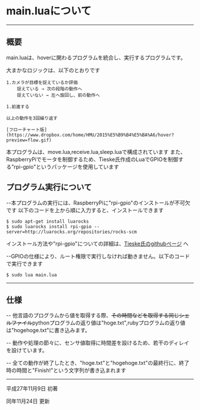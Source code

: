 # main.luaについて
---
## 概要

main.luaは、hoverに関わるプログラムを統合し、実行するプログラムです。

大まかなロジックは、以下のとおりです

	1.カメラが目標を捉えているか評価
		捉えている → 次の段階の動作へ
		捉えていない → 左へ旋回し、前の動作へ
	
	1.前進する
	
	以上の動作を3回繰り返す

	[フローチャート版](https://www.dropbox.com/home/HMU/2015%E5%B9%B4%E5%BA%A6/hover?preview=flow.gif)

本プログラムは、move.lua,receive.lua,sleep.luaで構成されています
また、RaspberryPiでモータを制御するため、Tieske氏作成のLuaでGPIOを制御する"rpi-gpio"というパッケージを使用しています

## プログラム実行について

--本プログラムの実行には、RaspberryPiに"rpi-gpio"のインストールが不可欠です
以下のコードを上から順に入力すると、インストールできます

	$ sudo apt-get install luarocks
	$ sudo luarocks install rpi-gpio --server=http://luarocks.org/repositories/rocks-scm

インストール方法や"rpi-gpio"についての詳細は、[Tieske氏のgithubページ](https://github.com/Tieske/rpi-gpio/blob/master/lua/README.md) へ

--GPIOの仕様により、ルート権限で実行しなければ動きません。以下のコードで実行できます

	$ sudo lua main.lua

---
## 仕様

-- 他言語のプログラムから値を取得する際、~~その時間などを取得する同じシェルファイル~~pythonプログラムの返り値は"hoge.txt",rubyプログラムの返り値は"hogehoge.txt"に書き込みます。

-- 動作や処理の節々に、センサ値取得に時間差を設けるため、若干のディレイを設けています。

-- 全ての動作が終了したとき、"hoge.txt"と"hogehoge.txt"の最終行に、終了時の時間と"Finish!"という文字列が書き込まれます

---
  

平成27年11月9日 初著

同年11月24日 更新
